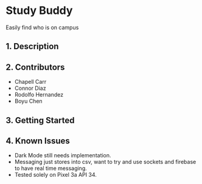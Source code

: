 # **Study Buddy**
 Easily find who is on campus

## **1. Description**

## **2. Contributors**
- Chapell Carr
- Connor Diaz
- Rodolfo Hernandez
- Boyu Chen
## **3. Getting Started**

## **4. Known Issues**
- Dark Mode still needs implementation.
- Messaging just stores into csv, want to try and use sockets and firebase to have real time messaging.
- Tested solely on Pixel 3a API 34. 